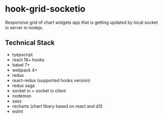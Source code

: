 # hook-grid-socketio
Responsive grid of chart widgets app that is getting updated by local socket io server in nodejs.

## Technical Stack 
- tyepscript
- react 16+ hooks
- babel 7+
- webpack 4+
- redux
- react-redux (supported hooks version)
- redux saga
- socket io + socket io client
- nodemon
- sass
- recharts (chart libary based on react and d3)
- eslint
